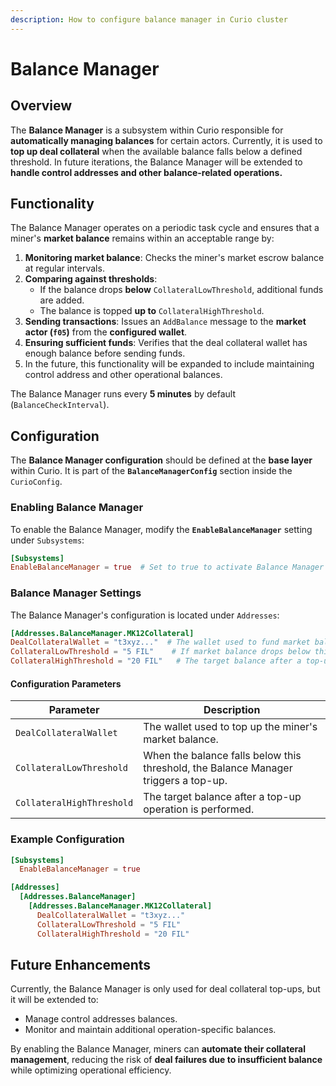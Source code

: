 ```yaml
---
description: How to configure balance manager in Curio cluster
---
```


# Balance Manager

## Overview
The **Balance Manager** is a subsystem within Curio responsible for **automatically managing balances** for certain actors. Currently, it is used to **top up deal collateral** when the available balance falls below a defined threshold. In future iterations, the Balance Manager will be extended to **handle control addresses and other balance-related operations.**

## Functionality
The Balance Manager operates on a periodic task cycle and ensures that a miner's **market balance** remains within an acceptable range by:
1. **Monitoring market balance**: Checks the miner's market escrow balance at regular intervals.
2. **Comparing against thresholds**:
    - If the balance drops **below** `CollateralLowThreshold`, additional funds are added.
    - The balance is topped **up to** `CollateralHighThreshold`.
3. **Sending transactions**: Issues an `AddBalance` message to the **market actor (`f05`)** from the **configured wallet**.
4. **Ensuring sufficient funds**: Verifies that the deal collateral wallet has enough balance before sending funds.
5. In the future, this functionality will be expanded to include maintaining control address and other operational balances.

The Balance Manager runs every **5 minutes** by default (`BalanceCheckInterval`).

## Configuration
The **Balance Manager configuration** should be defined at the **base layer** within Curio. It is part of the **`BalanceManagerConfig`** section inside the `CurioConfig`.

### **Enabling Balance Manager**
To enable the Balance Manager, modify the **`EnableBalanceManager`** setting under `Subsystems`:

```toml
[Subsystems]
EnableBalanceManager = true  # Set to true to activate Balance Manager
```

### **Balance Manager Settings**
The Balance Manager's configuration is located under `Addresses`:

```toml
[Addresses.BalanceManager.MK12Collateral]
DealCollateralWallet = "t3xyz..."  # The wallet used to fund market balance
CollateralLowThreshold = "5 FIL"    # If market balance drops below this, a top-up is triggered
CollateralHighThreshold = "20 FIL"   # The target balance after a top-up
```

#### Configuration Parameters
| Parameter                 | Description |
|---------------------------|-------------|
| `DealCollateralWallet`    | The wallet used to top up the miner's market balance. |
| `CollateralLowThreshold`  | When the balance falls below this threshold, the Balance Manager triggers a top-up. |
| `CollateralHighThreshold` | The target balance after a top-up operation is performed. |

### Example Configuration
```toml
[Subsystems]
  EnableBalanceManager = true

[Addresses]
  [Addresses.BalanceManager]
    [Addresses.BalanceManager.MK12Collateral]
      DealCollateralWallet = "t3xyz..."
      CollateralLowThreshold = "5 FIL"
      CollateralHighThreshold = "20 FIL"
```

## Future Enhancements
Currently, the Balance Manager is only used for deal collateral top-ups, but it will be extended to:
- Manage control addresses balances.
- Monitor and maintain additional operation-specific balances.

By enabling the Balance Manager, miners can **automate their collateral management**, reducing the risk of **deal failures due to insufficient balance** while optimizing operational efficiency.
